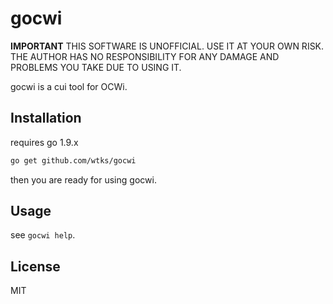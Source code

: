 # gocwi
**IMPORTANT** THIS SOFTWARE IS UNOFFICIAL. USE IT AT YOUR OWN RISK. THE AUTHOR HAS NO RESPONSIBILITY FOR ANY DAMAGE AND PROBLEMS YOU TAKE DUE TO USING IT.

gocwi is a cui tool for OCWi.

## Installation
requires go 1.9.x
```bash
go get github.com/wtks/gocwi
```
then you are ready for using gocwi.

## Usage
see `gocwi help`.

## License
MIT